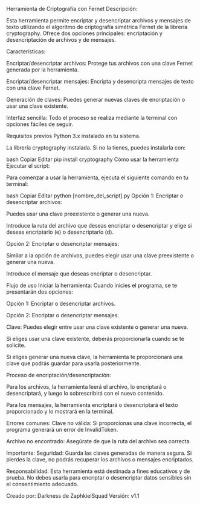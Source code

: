 Herramienta de Criptografía con Fernet
Descripción:

Esta herramienta permite encriptar y desencriptar archivos y mensajes de texto utilizando el algoritmo de criptografía simétrica Fernet de la librería cryptography. Ofrece dos opciones principales: encriptación y desencriptación de archivos y de mensajes.

Características:

Encriptar/desencriptar archivos: Protege tus archivos con una clave Fernet generada por la herramienta.

Encriptar/desencriptar mensajes: Encripta y desencripta mensajes de texto con una clave Fernet.

Generación de claves: Puedes generar nuevas claves de encriptación o usar una clave existente.

Interfaz sencilla: Todo el proceso se realiza mediante la terminal con opciones fáciles de seguir.

Requisitos previos
Python 3.x instalado en tu sistema.

La librería cryptography instalada. Si no la tienes, puedes instalarla con:

bash
Copiar
Editar
pip install cryptography
Cómo usar la herramienta
Ejecutar el script:

Para comenzar a usar la herramienta, ejecuta el siguiente comando en tu terminal:

bash
Copiar
Editar
python [nombre_del_script].py
Opción 1: Encriptar o desencriptar archivos:

Puedes usar una clave preexistente o generar una nueva.

Introduce la ruta del archivo que deseas encriptar o desencriptar y elige si deseas encriptarlo (e) o desencriptarlo (d).

Opción 2: Encriptar o desencriptar mensajes:

Similar a la opción de archivos, puedes elegir usar una clave preexistente o generar una nueva.

Introduce el mensaje que deseas encriptar o desencriptar.

Flujo de uso
Iniciar la herramienta: Cuando inicies el programa, se te presentarán dos opciones:

Opción 1: Encriptar o desencriptar archivos.

Opción 2: Encriptar o desencriptar mensajes.

Clave: Puedes elegir entre usar una clave existente o generar una nueva.

Si eliges usar una clave existente, deberás proporcionarla cuando se te solicite.

Si eliges generar una nueva clave, la herramienta te proporcionará una clave que podrás guardar para usarla posteriormente.

Proceso de encriptación/desencriptación:

Para los archivos, la herramienta leerá el archivo, lo encriptará o desencriptará, y luego lo sobrescribirá con el nuevo contenido.

Para los mensajes, la herramienta encriptará o desencriptará el texto proporcionado y lo mostrará en la terminal.

Errores comunes:
Clave no válida: Si proporcionas una clave incorrecta, el programa generará un error de InvalidToken.

Archivo no encontrado: Asegúrate de que la ruta del archivo sea correcta.

Importante:
Seguridad: Guarda las claves generadas de manera segura. Si pierdes la clave, no podrás recuperar los archivos o mensajes encriptados.

Responsabilidad: Esta herramienta está destinada a fines educativos y de prueba. No debes usarla para encriptar o desencriptar datos sensibles sin el consentimiento adecuado.

Creado por: Darkness de ZaphkielSquad
Versión: v1.1
